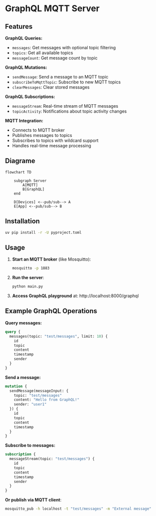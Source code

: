 # GraphQL MQTT Server

## Features

**GraphQL Queries:**
- `messages`: Get messages with optional topic filtering
- `topics`: Get all available topics
- `messageCount`: Get message count by topic

**GraphQL Mutations:**
- `sendMessage`: Send a message to an MQTT topic
- `subscribeToMqttTopic`: Subscribe to new MQTT topics
- `clearMessages`: Clear stored messages

**GraphQL Subscriptions:**
- `messageStream`: Real-time stream of MQTT messages
- `topicActivity`: Notifications about topic activity changes

**MQTT Integration:**
- Connects to MQTT broker
- Publishes messages to topics
- Subscribes to topics with wildcard support
- Handles real-time message processing

## Diagrame

```mermaid
flowchart TD

    subgraph Server
        A[MQTT]
        B[GraphQL] 
    end

    D[Devices] <--pub/sub--> A
    E[App] <--pub/sub--> B
```

## Installation

```bash
uv pip install -r -U pyproject.toml
```

## Usage

1. **Start an MQTT broker** (like Mosquitto):
   ```bash
   mosquitto -p 1883
   ```

2. **Run the server**:
   ```bash
   python main.py
   ```

3. **Access GraphQL playground** at: http://localhost:8000/graphql

## Example GraphQL Operations

**Query messages:**
```graphql
query {
  messages(topic: "test/messages", limit: 10) {
    id
    topic
    content
    timestamp
    sender
  }
}
```

**Send a message:**
```graphql
mutation {
  sendMessage(messageInput: {
    topic: "test/messages"
    content: "Hello from GraphQL!"
    sender: "user1"
  }) {
    id
    topic
    content
    timestamp
  }
}
```

**Subscribe to messages:**
```graphql
subscription {
  messageStream(topic: "test/messages") {
    id
    topic
    content
    timestamp
    sender
  }
}
```

**Or publish via MQTT client**:
   ```bash
   mosquitto_pub -h localhost -t "test/messages" -m "External message"
   ```
